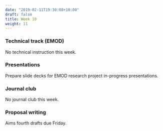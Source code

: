 ```yaml
---
date: "2019-02-11T19:30:08+10:00"
draft: false
title: Week 10
weight: 11
---
```


<!--more-->

### Technical track (EMOD)

No technical instruction this week.

### Presentations

Prepare slide decks for EMOD research project in-progress presentations.

### Journal club

No journal club this week.

### Proposal writing

Aims fourth drafts due Friday.
